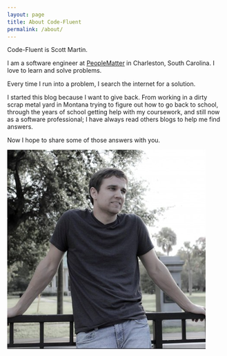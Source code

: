 ```yaml
---
layout: page
title: About Code-Fluent
permalink: /about/
---
```


Code-Fluent is Scott Martin.

I am a software engineer at <a href="http://peoplematter.com">PeopleMatter</a> in Charleston, South Carolina. I love to learn and solve problems. 

Every time I run into a problem, I search the internet for a solution. 

I started this blog because I want to give back. From working in a dirty scrap metal yard in Montana trying to figure out how to go back to school, through the years of school getting help with my coursework, and still now as a software professional; I have always read others blogs to help me find answers. 

Now I hope to share some of those answers with you.

<img class="half-width" src="/img/me.jpg" alt="Scott Martin" />